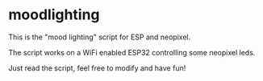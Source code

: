 # moodlighting
This is the "mood lighting" script for ESP and neopixel.

The script works on a WiFi enabled ESP32 controlling some neopixel leds. 

Just read the script, feel free to modify and have fun!
